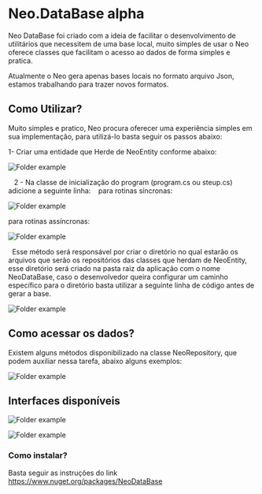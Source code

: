 # Neo.DataBase alpha

Neo DataBase foi criado com a ideia de facilitar o desenvolvimento de utilitários que necessitem de uma base local, muito simples de usar o Neo oferece classes que facilitam o acesso ao dados de forma simples e pratica.

Atualmente o Neo gera apenas bases locais no formato arquivo Json, estamos trabalhando para trazer novos formatos.

## Como Utilizar?

Muito simples e pratico, Neo procura oferecer uma experiência simples em sua implementação, para utilizá-lo basta seguir os passos abaixo:

1- Criar uma entidade que Herde de NeoEntity conforme abaixo:

  ![Folder example](https://github.com/Gabriel1011/Neo.DataBase/blob/master/Screenshots/exemploStudent.png?raw=true)
  
 
 2 - Na classe de inicialização do program (program.cs ou steup.cs) adicione a seguinte linha:
 
 para rotinas síncronas:
 
![Folder example](https://github.com/Gabriel1011/Neo.DataBase/blob/master/Screenshots/initializeApplication.png?raw=true)  

para rotinas assíncronas:

![Folder example](https://github.com/Gabriel1011/Neo.DataBase/blob/master/Screenshots/initializeApplicationAsync.png?raw=true)

 
Esse método será responsável por criar o diretório no qual estarão os arquivos que serão os repositórios das classes que herdam de NeoEntity, esse diretório será criado na pasta raiz da aplicação com o nome NeoDataBase, caso o desenvolvedor queira configurar um caminho específico para o diretório basta utilizar a seguinte linha de código antes de gerar a base. 

![Folder example](https://github.com/Gabriel1011/Neo.DataBase/blob/master/Screenshots/directory.png?raw=true)


## Como acessar os dados?

Existem alguns métodos disponibilizado na classe NeoRepository, que podem auxiliar nessa tarefa, abaixo alguns exemplos:

![Folder example](https://github.com/Gabriel1011/Neo.DataBase/blob/master/Screenshots/exemploRepository.png?raw=true)

## Interfaces disponíveis

![Folder example](https://github.com/Gabriel1011/Neo.DataBase/blob/master/Screenshots/INeoRepository.png?raw=true)

![Folder example](https://github.com/Gabriel1011/Neo.DataBase/blob/master/Screenshots/INeoRepositoryAsync.png?raw=true)


### Como instalar?

Basta seguir as instruções do link https://www.nuget.org/packages/NeoDataBase

